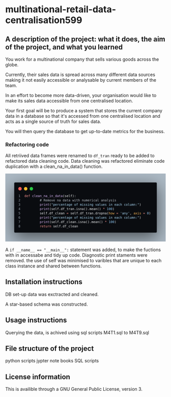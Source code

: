 # multinational-retail-data-centralisation599

## A description of the project: what it does, the aim of the project, and what you learned
You work for a multinational company that sells various goods across the globe.

Currently, their sales data is spread across many different data sources making it not easily accessible or analysable by current members of the team.

In an effort to become more data-driven, your organisation would like to make its sales data accessible from one centralised location.

Your first goal will be to produce a system that stores the current company data in a database so that it's accessed from one centralised location and acts as a single source of truth for sales data.

You will then query the database to get up-to-date metrics for the business.

### Refactoring code
All retriived data frames were renamed to ```df_tran``` ready to be added to refactored data cleaning code. Data cleaning was refactored eliminate code duplication with a clean_na_in_data() function.

 ![Alt](/clean_na.png "clean_na_in_data()")

A ```if __name__ == "__main__":``` statement was added, to make the fuctions with in accessabe and tidy up code. Diagnostic print staments were removed. the use of self was minimised to varibles that are unique to each class instance and shared between functions.

## Installation instructions
DB set-up data was exctracted and cleaned.

A star-based schema was constructed.
## Usage instructions
Querying the data, is achived using sql scripts M4T1.sql to M4T9.sql
## File structure of the project
python scripts
jypter note books
SQL scripts
## License information

This is availible through a GNU General Public License, version 3.
